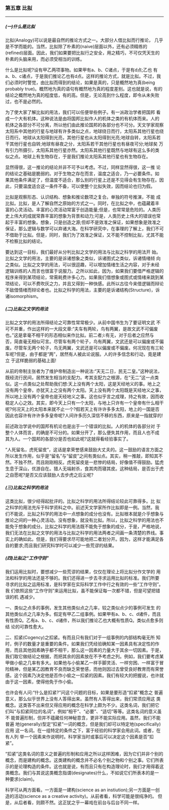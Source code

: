 ### 第五章 比拟

***

##### (一)什么是比拟

比拟(Analogy)可以说是最自然的推论方式之一。大部分人借比拟而行推论， 几乎是不学而能的。当然，比拟除了朴素的(naive)层面以外，还有必须精练的 (refined)层面。因此，我们如果要把比拟行之安全，用之精巧，不可仅凭天生的 朴素的头脑来用，而必须受相当的训练。

什么是比拟呢?设有甲乙两项事物。如果甲有a、b、C诸点，于是有d点;乙也 有a、b、c诸点，于是我们推论乙也有d点。这样的推论方式，就是比拟。不过，我 们必须时时警觉，由比拟而得到的结论，如果是真的，只是概然地为真(being probably true)。概然地为真的语句有概然地为真的程度差别。这也就是说，有的 结论之概然地为真的程度低，有的高。但是，无论高到什么程度，即令从未失败 过，也不是必然的。

为了使大家了解比拟的用法，我们可以任便举些例子。有一派政治学者把国邦 看成一个大有机体。这种说法是由将国邦比拟作人的机体之类的有机体而来。人的 机体之各部分不可分离，所以他们由此推论国邦的各部分也不可分。天文学家观察 太阳系中其他的行星与地球有许多类似之点，地球绕日而行，太阳系其他行星也绕 日而行。地球从太阳得到光亮，其他行星也从太阳得到光亮;地球自转，太阳系若 干其他行星也自转;地球有昼夜之分，太阳系若干其他行星也有昼夜可分;地球矣 万有引力所摄引，太阳系其他行星亦然。太阳系其他行星既然与地球有这么多的类 似之点。地球上有生物存在，于是我们推论太阳系其他行星也有生物存在。

显然得很，这一推论的结论并非不可予以考虑。不过，同样显然得很，这一推 论的结论之基础是脆弱的。对于生物之存在而言，温度之适合，乃一必要条件。如 果其他条件满足了，但温度不适合，那么别的行星上还是不见得会有生物存在。因 此，只要温度适合这一条件不备，可以使整个比拟失效，因而结论也归为假。

比拟是观察形态、认识结构、想象和推论数项之复合。单独的符号推演，不能 成比拟。比拟，是人了解自然之原始的方式之一。同时，在比拟之中，也蕴藏着丰 富的心灵活动。丰富的心灵活动常富于创造能量;但是，也常常是危险的。人类历 史上伟大的成就常靠丰富的想象为背景和动力;可是，人类历史上伟大的错误也常 起于丰富的想象。想象，只是创造之源;但却不是效准之保证，如果想象是效准之 保证，那么逻辑与数学可以弃诸大海。在科学研究中，在事理的了解上，我们不可 不借助于比拟。但是，同时，我们为了效准之保证，又不能不控制比拟，尤其不能 不检察比拟的结论。

要达到这一目标，我们最好从分判比拟之文学的用法与比拟之科学的用法开 始。比拟之文学的用法，主要的是诉诸想象之类似，诉诸图式之类似，诉诸情绪倾 向之类似。比拟之文学的用法，可以很逗趣，可以增加情绪生活之内容，对于未经 逻辑训练的人而言也很富于说服力。之所以如此，因为，如果我们要借严格逻辑的 程序来得到某项结论，常需耗费许多心力。如果我们借想象或图式或情绪来跳到某 项结论，可以不费吹灰之力，并且又得到一种快感。此所以古往今来借逻辑而辩论 不敌借情绪而辩论者也。比拟之科学的用法，主要的是诉诸结构(Structure)，诉 诸isomorphism。

##### (二)比拟之文学的用法

比拟之文学的用法所得结论之可靠性常常极少。从前中国书生为了要证明文武 不可不并重，作出这样的一大段文章:“夫车有两轮，鸟有两翼，是故文武不可偏废也。”这是拿毫不相干的形态相似来作比拟。前二者;i:有无，对于后者之应然与 否，简直毫无相似可言。尽管车有两个轮子，鸟有两翼，文武还是可以偏废或不偏 废。尽管车无两个轮子，鸟无两翼，文武还是可以偏废或不偏废。何况现在有三轮车呢?但是，由于都是“两”，居然有人被此论说服。人的许多信念和行动，竟是建立 于这样脆弱的基础上面!

从前的帝制主张者为了维护帝制造出一种说法:“天无二日，民无二皇。”这种说法，既经流行民间，居然发生相当的支配力。考其支配力之根源，在“无二”这一点类似。这一点类似之处帮助我们想:天上没有两个太阳，这是天经地义的事。地上之 没有两个皇帝，亦犹天上之没有两个太阳。天上没有两个太阳既是天经地义之事， 所以地上没有两个皇帝也是天经地义之事。这也似乎言之成理，持之有故，因而收稳定人心之效。其实，即今天上只有一个太阳，与地上只许有一个皇帝有什么相干 呢?何况天上的太阳本来就不止一个?假若天上有许许多多太阳，地上的一国是否 因此也容许有许许多多皇帝呢?人间许多历久深信不移的东西，原来是一指就穿的!

前述政治学说中的国邦有机论也是出于一个错误的比拟。人的机体的各部分对 于整个人体而言，的确是不可分的。如果分开了，那么便失其作用，而且人也不成 其为人。一个国邦的各部分是否也如此呢?这就得看经验事实了。

“人死留名，虎死留皮”，这话是拿荣誉感来鼓励大丈夫的。这一鼓励的语言方面之所以发生作用，似乎是“留名”与“留皮”之间有类似点。其实，稍一推敲，即知其不然。不独不然，而且刚刚相反。虎死留皮是一悲惨的结局，好像值不得鼓励。猛虎生息于深山，优游自在。猎人无端射杀，食其肉而寝其皮。这种结局，是否出于虎之自愿呢?是否又应该鼓励人去步虎之后尘呢?

##### (三)比拟之科学的用法

这类比拟，很少经得起批评的。比拟之科学的用法所得结论较此可靠得多。比 拟之科学的用法充斥于科学资料之中。前述天文学家所作比拟即是一例。当然，我 们不能说，比拟之科学的用法中一点想象的成分也没有。比拟根本就是介乎想象与 推论之间的一种心灵活动。没有想象，就没有比拟。所以，比拟之科学的用法也不 能免于想象的成分。比拟之科学的用法既不能免于想象的成分，于是，严格地说， 我们无法在比拟之文学的用法与比拟之科学的用法两者之间画一条清楚的界线。事 实上的确如此。但是，我们得要求尽可能地把二者划分开。因为，这样才能满足各 自的要求;而且我们研究科学时可以减少一些荒谬的结果。

##### (四)比拟之“工作守则”

我们运用比拟时，要想减少一些荒谬的结果，仅仅在理论上将比拟分作文学的 用法和科学的用法还是不够的。我们还得进一步去寻求运用比拟的标准。我们所要 寻求的比拟之运用标准，是科学家在实际科学工作中行之有效的一些“工作守则”。我 们依照这些“工作守则”来运用比拟，虽不能保证每一次都不错，但是可望把错误的机 遇减少。

一、类似之点多的事例，发生其他类似点之几率，较之类似点少的事例可发生 的其他类似点之几率为多。假定有甲乙二组事例。如果甲有a、b、c、d诸件，而且 有性质Q。乙有a、b、c、d诸件，所以我们推论乙也大概有性质Q。类似点愈多则结 论的可靠性愈大。

二、扣紧(Cogency)之扣紧。有而且只有我们对于一组事例的内部结构毫无所 知时，例子的数量才是重要的条件。如果我们凭经验确知某一因素具有决定性的作 用，而且其他因素确乎都不相干，那么这一因素的力量大于其余一切因素。于是， 我们取它做结论之根据，而把其余的因素放在不予考虑之列。例如，我们要考虑某 甲做小偷之几率有多大。如果他与小偷某乙一样手脚灵活、一样穷困、一样富于冒 险精神，但是某乙因教育不良而缺乏荣誉感，而他则因过去曾受良好教育而有荣誉 感。这个因素乃决定他是否作小偷之一扣紧的因素。我们有较大的把握说，也许就 由于这一因素，使得他免于作小偷。

也许会有人问:“什么是扣紧?”问这个问题的目标，如果是要形造“扣紧”概念之 普遍意义，那么似乎世界上没有人答得出来。虽然有人答得出来，我们常须应用这 类概念。这类答不出来但又得应用的概念在科学上颇为不少。这类名词，我们把它 们叫“与扣紧同位的名词”，例如“相干”、“必要”、“适切”等等。这类名词的意义虽不 能普遍形制，但并不蕴藏任何神秘意含，更非不能实际应用。虽然，我们不能普遍 地(generally)型定“扣紧”一词的概念，但是我们却可以特定地(specifically)应用 这一名词。在一组特定的条件之下，富于经验的科学家会用此词。或者，在有人列 举一个因素来作说明时。科学家当时或事后可以决定这个因素是否“扣紧”。

“扣紧”这类名词的意义之普遍的形制和应用之所以这样困难，因为它们并非个别的概念，而是建构的概念。这类建构的概念并不必名个别之物和个别之事。它们所表示的是论理构造的条件。这也就是说，有而且只有在构造理论时，我们才用得着这类概念。我们与其说这类概念指谓(designates)什么，不如说它们所表本的是一 种要求(claim)。

科学可从两方面看。一方面是一建构(science as an instiution);另一方面是一创造的活动(science as a creative activity)。从前者看，科学可能是很纯净的。 但是，从后者看，则颇不然。这正犹之乎一幕戏在前台与后台不同一样。
